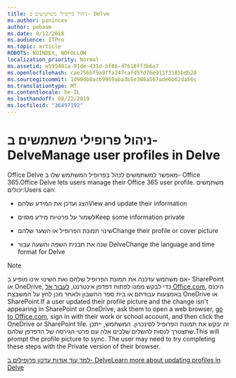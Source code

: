 ```yaml
---
title: ניהול פרופילי משתמשים ב- Delve
ms.author: ponincev
author: pebaum
ms.date: 9/12/2018
ms.audience: ITPro
ms.topic: article
ROBOTS: NOINDEX, NOFOLLOW
localization_priority: Normal
ms.assetid: e595481a-91de-431d-bf86-d7610ff3b6a7
ms.openlocfilehash: cae756bf9a9ffa247cafd5fd76e913f3185bdb28
ms.sourcegitcommit: 1d98db8acb9959aba3b5e308a567ade6b62da56c
ms.translationtype: MT
ms.contentlocale: he-IL
ms.lasthandoff: 08/22/2019
ms.locfileid: "36497192"
---
```

# <a name="manage-user-profiles-in-delve"></a><span data-ttu-id="5088e-102">ניהול פרופילי משתמשים ב- Delve</span><span class="sxs-lookup"><span data-stu-id="5088e-102">Manage user profiles in Delve</span></span>

<span data-ttu-id="5088e-103">Office Delve מאפשר למשתמשים לנהל בפרופיל המשתמש שלו ב- Office 365.</span><span class="sxs-lookup"><span data-stu-id="5088e-103">Office Delve lets users manage their Office 365 user profile.</span></span> <span data-ttu-id="5088e-104">משתמשים יכולים:</span><span class="sxs-lookup"><span data-stu-id="5088e-104">Users can:</span></span>
  
- <span data-ttu-id="5088e-105">הצג ועדכן את המידע שלהם</span><span class="sxs-lookup"><span data-stu-id="5088e-105">View and update their information</span></span>
    
- <span data-ttu-id="5088e-106">לשמור על פרטיות מידע מסוים</span><span class="sxs-lookup"><span data-stu-id="5088e-106">Keep some information private</span></span>
    
- <span data-ttu-id="5088e-107">שינוי תמונת הפרופיל או השער שלהם</span><span class="sxs-lookup"><span data-stu-id="5088e-107">Change their profile or cover picture</span></span>
    
- <span data-ttu-id="5088e-108">שנה את תבנית השפה והשעה עבור Delve</span><span class="sxs-lookup"><span data-stu-id="5088e-108">Change the language and time format for Delve</span></span>
    
> [!NOTE]
> <span data-ttu-id="5088e-109">אם משתמש עדכנה את תמונת הפרופיל שלהם ואת השינוי אינו מופיע ב- SharePoint או OneDrive, כדי לבקש ממנו לפתוח דפדפן אינטרנט, [לעבור אל Office.com](https://www.office.com), היכנס באמצעות עבודתם או בית ספר החשבון ולאחר מכן לחץ על המשבצת OneDrive או SharePoint.</span><span class="sxs-lookup"><span data-stu-id="5088e-109">If a user updated their profile picture and the change isn't appearing in SharePoint or OneDrive, ask them to open a web browser, [go to Office.com](https://www.office.com), sign in with their work or school account, and then click the OneDrive or SharePoint tile.</span></span> <span data-ttu-id="5088e-110">זה יבקש את תמונת הפרופיל לסינכרון. המשתמש, ייתכן שתצטרך לנסות להשלים שלבים אלה עם פרטי הגירסה של הדפדפן שלהם.</span><span class="sxs-lookup"><span data-stu-id="5088e-110">This will prompt the profile picture to sync. The user may need to try completing these steps with the Private version of their browser.</span></span> 
  
[<span data-ttu-id="5088e-111">למד עוד אודות עדכון פרופילים ב- Delve</span><span class="sxs-lookup"><span data-stu-id="5088e-111">Learn more about updating profiles in Delve</span></span>](https://go.microsoft.com/fwlink/?linkid=735070)
  

